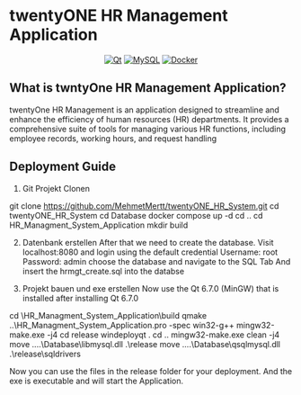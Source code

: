 # twentyONE HR Management Application

<div align="center">

<a href="">![Qt](https://img.shields.io/badge/Qt-%23217346.svg?style=for-the-badge&logo=Qt&logoColor=white)</a>
<a href="">![MySQL](https://img.shields.io/badge/mysql-4479A1.svg?style=for-the-badge&logo=mysql&logoColor=white)</a>
<a href="">![Docker](https://img.shields.io/badge/docker-%230db7ed.svg?style=for-the-badge&logo=docker&logoColor=white)</a>

</div>

## What is twntyOne HR Management Application?
twentyOne HR Management is an application designed to streamline and enhance the efficiency of human resources (HR) departments. It provides a comprehensive suite of tools for managing various HR functions, including employee records, working hours, and request handling


## Deployment Guide

1.	Git Projekt Clonen

git clone https://github.com/MehmetMertt/twentyONE_HR_System.git
cd twentyONE_HR_System
cd Database
docker compose up -d
cd ..
cd HR_Managment_System_Application
mkdir build

2.	Datenbank erstellen
After that we need to create the database. Visit localhost:8080 and login using the default credential
Username: root
Password: admin
choose the database and navigate to the SQL Tab
And insert the hrmgt_create.sql into the databse

3.	Projekt bauen und exe erstellen
Now use the Qt 6.7.0 (MinGW) that is installed after installing Qt 6.7.0  

cd <into cloned folder>\HR_Managment_System_Application\build
qmake ..\HR_Managment_System_Application.pro -spec win32-g++
mingw32-make.exe -j4
cd release
windeployqt .
cd ..
mingw32-make.exe clean -j4
move ..\..\Database\libmysql.dll .\release
move ..\..\Database\qsqlmysql.dll .\release\sqldrivers


Now you can use the files in the release folder for your deployment. And the exe is executable and will start the Application.
